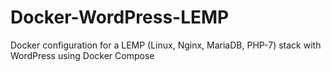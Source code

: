 # Docker-WordPress-LEMP
Docker configuration for a LEMP (Linux, Nginx, MariaDB, PHP-7) stack with WordPress using Docker Compose
